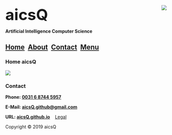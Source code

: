 <b><font size="7">aicsQ</font></b><img src="https://aicsq.github.io/aicsQ 50.png" align="right">

**Artificial Intelligence Computer Science**

## [Home](https://aicsq.github.io)&nbsp;&nbsp;[About](https://aicsq.github.io/about)&nbsp;&nbsp;[Contact](https://aicsq.github.io/contact)&nbsp;&nbsp;[Menu](https://aicsq.github.io/menu)

### Home aicsQ

<img src="https://aicsq.github.io/aicsQ 180.png" align="middle">

### Contact
**Phone: [0031 6 8744 5957](tel:0031687445957)**

**E-Mail: [aicsQ.github@gmail.com](https://aicsq.github@gmail.com)**

**URL: [aicsQ.github.io](https://aicsq.github.io)**&nbsp;&nbsp;&nbsp;&nbsp;[Legal](https://aicsq.github.io/legal)

Copyright © 2019 aicsQ
